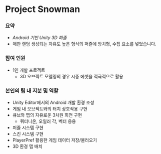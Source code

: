 # Project Snowman
 
### **요약**

- *Android 기반 Unity 3D 퍼즐*
- 매판 랜덤 생성되는 자유도 높은 형식의 퍼즐에 방치형, 수집 요소를 넣었습니다.

### **참여 인원**

- 1인 개발 프로젝트
    - 3D 오브젝트 모델링의 경우 시중 에셋을 적극적으로 활용

### **본인의 팀 내 지분 및 역할**

- Unity Editor에서의 Android 개발 환경 조성
- 게임 내 오브젝트와의 터치 상호작용 구현
- 큐브와 맵의 자유로운 3차원 회전 구현
    - 쿼터니온, 오일러 각, 벡터 응용
- 퍼즐 시스템 구현
- 스킨 시스템 구현
- PlayerPref 활용한 게임 데이터 저장/불러오기
- 3D 환경 맵 배치

